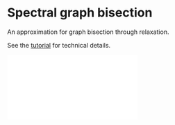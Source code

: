 # Spectral graph bisection

An approximation for graph bisection through relaxation.

See the [tutorial](tutorial.pdf) for technical details.

![example](img/min_mu/poisson_nodes_2000.pdf)
